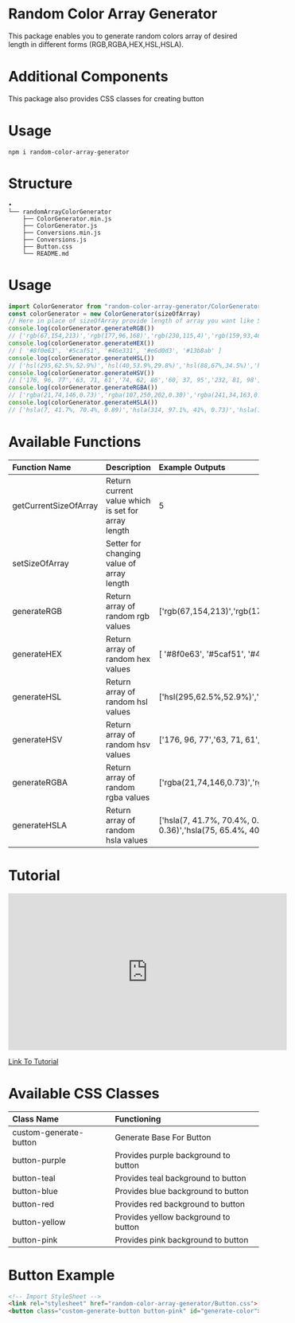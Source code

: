 # Random Color Array Generator

This package enables you to generate random colors array of desired length in different forms (RGB,RGBA,HEX,HSL,HSLA).

# Additional Components

This package also provides CSS classes for creating button

# Usage

```console
npm i random-color-array-generator
```

# Structure

```
•
└── randomArrayColorGenerator
    ├── ColorGenerator.min.js
    ├── ColorGenerator.js
    ├── Conversions.min.js
    ├── Conversions.js
    ├── Button.css
    └── README.md
```

# Usage

```js
import ColorGenerator from "random-color-array-generator/ColorGenerator.min.js"
const colorGenerator = new ColorGenerator(sizeOfArray)
// Here in place of sizeOfArray provide length of array you want like 5
console.log(colorGenerator.generateRGB()) 
// ['rgb(67,154,213)','rgb(177,96,168)','rgb(230,115,4)','rgb(159,93,46)','rgb(113,177,166)']
console.log(colorGenerator.generateHEX()) 
// [ '#8f0e63', '#5caf51', '#46e331', '#e6d0d3', '#13b8ab' ]
console.log(colorGenerator.generateHSL()) 
// ['hsl(295,62.5%,52.9%)','hsl(40,53.9%,29.8%)','hsl(88,67%,34.5%)','hsl(322,79.5%,49.8%)','hsl(90,37.6%,66.7%)']
console.log(colorGenerator.generateHSV()) 
// ['176, 96, 77','63, 71, 61','74, 62, 86','60, 37, 95','232, 81, 98']
console.log(colorGenerator.generateRGBA()) 
// ['rgba(21,74,146,0.73)','rgba(107,250,202,0.30)','rgba(241,34,163,0.55)','rgba(114,95,192,0.52)','rgba(213,96,0,0.56)']
console.log(colorGenerator.generateHSLA()) 
// ['hsla(7, 41.7%, 70.4%, 0.89)','hsla(314, 97.1%, 41%, 0.73)','hsla(115, 75.2%, 42.7%, 0.79)','hsla(145, 47.4%, 41%, 0.36)','hsla(75, 65.4%, 40.8%, 0.46)']
```

# Available Functions

| Function Name             | Description                                         | Example Outputs                       |
| :-------------------------|:----------------------------------------------------|:--------------------------------------|
| getCurrentSizeOfArray     |Return current value which is set for array length   |5                                      |
| setSizeOfArray            |Setter for changing value of array length            |                                       |
| generateRGB               |Return array of random rgb values                    |['rgb(67,154,213)','rgb(177,96,168)','rgb(230,115,4)','rgb(159,93,46)','rgb(113,177,166)']|
| generateHEX               |Return array of random hex values                    |[ '#8f0e63', '#5caf51', '#46e331', '#e6d0d3', '#13b8ab' ]|
| generateHSL               |Return array of random hsl values                    |['hsl(295,62.5%,52.9%)','hsl(40,53.9%,29.8%)','hsl(88,67%,34.5%)','hsl(322,79.5%,49.8%)','hsl(90,37.6%,66.7%)']|
| generateHSV               |Return array of random hsv values                    |['176, 96, 77','63, 71, 61','74, 62, 86','60, 37, 95','232, 81, 98']|
| generateRGBA              |Return array of random rgba values                   |['rgba(21,74,146,0.73)','rgba(107,250,202,0.30)','rgba(241,34,163,0.55)','rgba(114,95,192,0.52)','rgba(213,96,0,0.56)']|
| generateHSLA              |Return array of random hsla values                   |['hsla(7, 41.7%, 70.4%, 0.89)','hsla(314, 97.1%, 41%, 0.73)','hsla(115, 75.2%, 42.7%, 0.79)','hsla(145, 47.4%, 41%, 0.36)','hsla(75, 65.4%, 40.8%, 0.46)']|

# Tutorial

<iframe width="560" height="315" src="https://www.youtube.com/embed/FLf1aG4MnmY" title="YouTube video player" frameborder="0" allow="accelerometer; autoplay; clipboard-write; encrypted-media; gyroscope; picture-in-picture" allowfullscreen></iframe>

[Link To Tutorial](https://youtu.be/FLf1aG4MnmY)
# Available CSS Classes

| Class Name           |   Functioning                        |
|:---------------------|:-------------------------------------|
|custom-generate-button| Generate Base For Button             |
|button-purple         | Provides purple background to button |
|button-teal           | Provides teal background to button   |
|button-blue           | Provides blue background to button   |
|button-red            | Provides red background to button    |
|button-yellow         | Provides yellow background to button |
|button-pink           | Provides pink background to button   |

# Button Example

```HTML
<!-- Import StyleSheet -->
<link rel="stylesheet" href="random-color-array-generator/Button.css">
<button class="custom-generate-button button-pink" id="generate-color">This is custom generate button</button>
```
